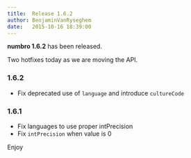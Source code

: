 ```yaml
---
title:  Release 1.6.2
author: BenjaminVanRyseghem
date:   2015-10-16 18:39:00
---
```


**numbro 1.6.2** has been released.

Two hotfixes today as we are moving the API.

### 1.6.2

- Fix deprecated use of `language` and introduce `cultureCode`

### 1.6.1

- Fix languages to use proper intPrecision
- Fix `intPrecision` when value is 0


Enjoy <i class="fa fa-smile-o">
